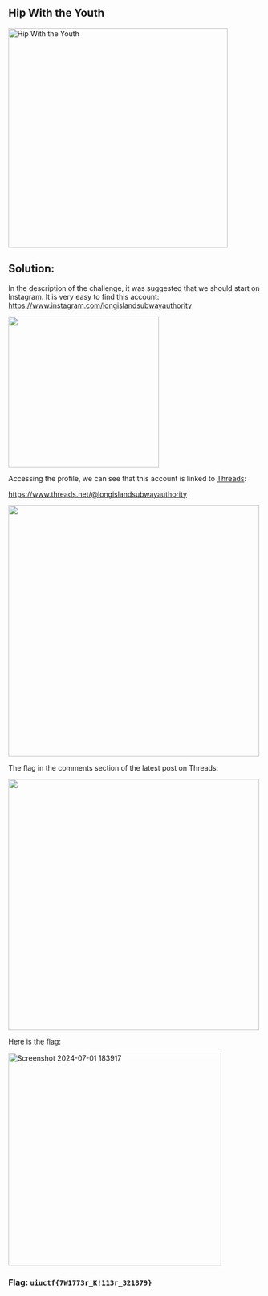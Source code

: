## Hip With the Youth
<img width="437" alt="Hip With the Youth" src="https://github.com/vjz3r/CTF-WRITEUP/assets/83077449/52a7d966-3a1a-4aff-8fcd-07063360b596">

## Solution:
In the description of the challenge, it was suggested that we should start on Instagram. It is very easy to find this account:
https://www.instagram.com/longislandsubwayauthority

<img src="https://github.com/vjz3r/CTF-WRITEUP/assets/83077449/5fb5ecca-dce4-4ebb-a423-6b4b7d7a1da5" width="300">

Accessing the profile, we can see that this account is linked to [Threads](https://en.wikipedia.org/wiki/Threads_(social_network)):

https://www.threads.net/@longislandsubwayauthority

<img src="https://github.com/vjz3r/CTF-WRITEUP/assets/83077449/3297a8cd-89b5-4bb4-acff-e2993b3df727" width="500">

The flag in the comments section of the latest post on Threads:

<img src="https://github.com/vjz3r/CTF-WRITEUP/assets/83077449/95c503a4-e212-4d37-97ef-cc0220797d69" width="500">

Here is the flag:

<img width="424" alt="Screenshot 2024-07-01 183917" src="https://github.com/vjz3r/CTF-WRITEUP/assets/83077449/e8fb6ae3-721b-4044-ab3b-1beae20246e2">

### Flag: ``uiuctf{7W1773r_K!113r_321879}``
